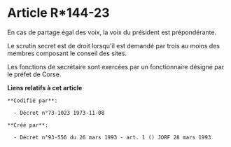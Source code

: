 # Article R*144-23

En cas de partage égal des voix, la voix du président est prépondérante.

Le scrutin secret est de droit lorsqu'il est demandé par trois au moins des membres composant le conseil des sites.

Les fonctions de secrétaire sont exercées par un fonctionnaire désigné par le préfet de Corse.

**Liens relatifs à cet article**

	**Codifié par**:

	  - Décret n°73-1023 1973-11-08

	**Créé par**:

	  - Décret n°93-556 du 26 mars 1993 - art. 1 () JORF 28 mars 1993
